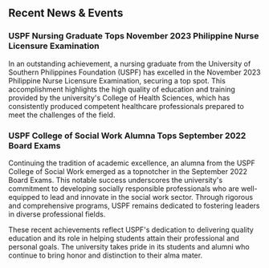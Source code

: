 ## Recent News & Events

### USPF Nursing Graduate Tops November 2023 Philippine Nurse Licensure Examination

In an outstanding achievement, a nursing graduate from the University of Southern Philippines Foundation (USPF) has excelled in the November 2023 Philippine Nurse Licensure Examination, securing a top spot. This accomplishment highlights the high quality of education and training provided by the university's College of Health Sciences, which has consistently produced competent healthcare professionals prepared to meet the challenges of the field.

### USPF College of Social Work Alumna Tops September 2022 Board Exams

Continuing the tradition of academic excellence, an alumna from the USPF College of Social Work emerged as a topnotcher in the September 2022 Board Exams. This notable success underscores the university's commitment to developing socially responsible professionals who are well-equipped to lead and innovate in the social work sector. Through rigorous and comprehensive programs, USPF remains dedicated to fostering leaders in diverse professional fields.

These recent achievements reflect USPF's dedication to delivering quality education and its role in helping students attain their professional and personal goals. The university takes pride in its students and alumni who continue to bring honor and distinction to their alma mater.